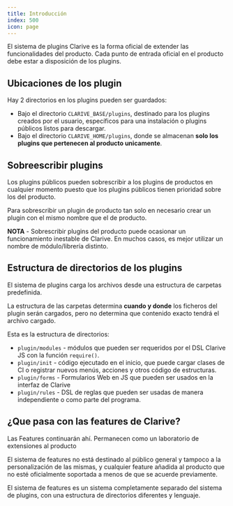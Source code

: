 ```yaml
---
title: Introducción
index: 500
icon: page
---
```


El sistema de plugins Clarive es la forma oficial de extender las funcionalidades del producto. Cada punto de entrada
oficial en el producto debe estar a disposición de los plugins.

## Ubicaciones de los plugin

Hay 2 directorios en los plugins pueden ser guardados:

- Bajo el directorio `CLARIVE_BASE/plugins`, destinado para los plugins creados por el usuario, específicos para una
  instalación o plugins públicos listos para descargar.
- Bajo el directorio `CLARIVE_HOME/plugins`, donde se almacenan **solo los plugins que pertenecen al producto
  unicamente**.

## Sobreescribir plugins

Los plugins públicos pueden sobrescribir a los plugins de productos en cualquier momento puesto que los plugins públicos
tienen prioridad sobre los del producto.

Para sobrescribir un plugin de producto tan solo en necesario crear un plugin con el mismo nombre que el de producto.

**NOTA** - Sobrescribir plugins del producto puede ocasionar un funcionamiento inestable de Clarive. En muchos casos, es
mejor utilizar un nombre de módulo/librería distinto.

## Estructura de directorios de los plugins

El sistema de plugins carga los archivos desde una estructura de carpetas predefinida.

La estructura de las carpetas determina **cuando y donde** los ficheros del plugin serán cargados, pero no determina que
contenido exacto tendrá el archivo cargado.

Esta es la estructura de directorios:

- `plugin/modules` - módulos que pueden ser requeridos por el DSL Clarive JS con la función `require()`.
- `plugin/init` - código ejecutado en el inicio, que puede cargar clases de CI o registrar nuevos menús, acciones
  y otros código de estructuras.
- `plugin/forms` - Formularios Web en JS que pueden ser usados en la interfaz de Clarive
- `plugin/rules` - DSL de reglas que pueden ser usadas de manera independiente o como parte del programa.

## ¿Que pasa con las features de Clarive?

Las Features continuarán ahí. Permanecen como un laboratorio de extensiones al producto

El sistema de features no está destinado al público general y tampoco a la personalización de las mismas, y cualquier
feature añadida al producto que no esté oficialmente soportada a menos de que se acuerde previamente.

El sistema de features es un sistema completamente separado del sistema de plugins, con una estructura de directorios
diferentes y lenguaje.
